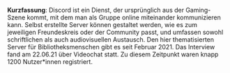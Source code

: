 **Kurzfassung**: Discord ist ein Dienst, der ursprünglich aus der Gaming-Szene kommt, mit dem man als Gruppe online miteinander kommunizieren kann. Selbst erstellte Server können gestaltet werden, wie es zum jeweiligen Freundeskreis oder der Community passt, und umfassen sowohl schriftlichen als auch audiovisuellen Austausch. Den hier thematisierten Server für Bibliotheksmenschen gibt es seit Februar 2021. Das Interview fand am 22.06.21 über Videochat statt. Zu diesem Zeitpunkt waren knapp 1200 Nutzer\*innen registriert.
